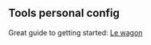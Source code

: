 ## Tools personal config

Great guide to getting started: [Le wagon](https://github.com/lewagon/setup/blob/master/OSX.md)